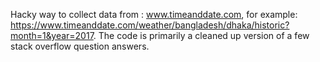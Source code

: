 Hacky way to collect data from : www.timeanddate.com, for example: https://www.timeanddate.com/weather/bangladesh/dhaka/historic?month=1&year=2017. The code is primarily a cleaned up version of a few stack overflow question answers.
